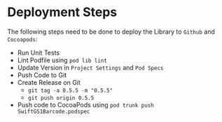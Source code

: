 # Deployment Steps

The following steps need to be done to deploy the Library to `Github` and `Cocoapods`:

- Run Unit Tests
- Lint Podfile using `pod lib lint`
- Update Version in `Project Settings` and `Pod Specs`
- Push Code to Git
- Create Release on Git
  - `git tag -a 0.5.5 -m "0.5.5"`
  - `git push origin 0.5.5`
- Push code to CocoaPods using `pod trunk push SwiftGS1Barcode.podspec`
